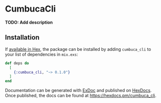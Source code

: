 # CumbucaCli

**TODO: Add description**

## Installation

If [available in Hex](https://hex.pm/docs/publish), the package can be installed
by adding `cumbuca_cli` to your list of dependencies in `mix.exs`:

```elixir
def deps do
  [
    {:cumbuca_cli, "~> 0.1.0"}
  ]
end
```

Documentation can be generated with [ExDoc](https://github.com/elixir-lang/ex_doc)
and published on [HexDocs](https://hexdocs.pm). Once published, the docs can
be found at <https://hexdocs.pm/cumbuca_cli>.

